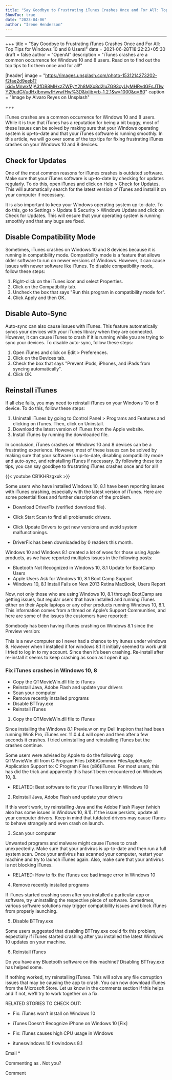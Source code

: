 ```yaml
---
title: "Say Goodbye to Frustrating iTunes Crashes Once and For All: Top Tips for Windows 10 and 8 Users!"
ShowToc: true 
date: "2023-04-06"
author: "Irene Henderson"
---
```

*****
+++ 
title = "Say Goodbye to Frustrating iTunes Crashes Once and For All: Top Tips for Windows 10 and 8 Users!"
date = 2021-06-28T18:22:23+05:30
draft = false
author = "OpenAI"
description = "iTunes crashes are a common occurrence for Windows 10 and 8 users. Read on to find out the top tips to fix them once and for all!"

[header]
image = "https://images.unsplash.com/photo-1531214273202-f2fae2d9eeb1?ixid=MnwxMjA3fDB8MHxzZWFyY2h8MXx8d2luZG93cyUyMHRvdGFsJTIwY29udGVudHxlbnwwfHwwfHw%3D&ixlib=rb-1.2.1&w=1000&q=80"
caption = "Image by Alvaro Reyes on Unsplash"

+++

iTunes crashes are a common occurrence for Windows 10 and 8 users. While it is true that iTunes has a reputation for being a bit buggy, most of these issues can be solved by making sure that your Windows operating system is up-to-date and that your iTunes software is running smoothly. In this article, we will go over some of the top tips for fixing frustrating iTunes crashes on your Windows 10 and 8 devices.

## Check for Updates

One of the most common reasons for iTunes crashes is outdated software. Make sure that your iTunes software is up-to-date by checking for updates regularly. To do this, open iTunes and click on Help > Check for Updates. This will automatically search for the latest version of iTunes and install it on your computer if necessary.

It is also important to keep your Windows operating system up-to-date. To do this, go to Settings > Update & Security > Windows Update and click on Check for Updates. This will ensure that your operating system is running smoothly and that any bugs are fixed.

## Disable Compatibility Mode

Sometimes, iTunes crashes on Windows 10 and 8 devices because it is running in compatibility mode. Compatibility mode is a feature that allows older software to run on newer versions of Windows. However, it can cause issues with newer software like iTunes. To disable compatibility mode, follow these steps:

1. Right-click on the iTunes icon and select Properties.
2. Click on the Compatibility tab.
3. Uncheck the box that says "Run this program in compatibility mode for".
4. Click Apply and then OK.

## Disable Auto-Sync

Auto-sync can also cause issues with iTunes. This feature automatically syncs your devices with your iTunes library when they are connected. However, it can cause iTunes to crash if it is running while you are trying to sync your devices. To disable auto-sync, follow these steps:

1. Open iTunes and click on Edit > Preferences.
2. Click on the Devices tab.
3. Check the box that says "Prevent iPods, iPhones, and iPads from syncing automatically".
4. Click OK.

## Reinstall iTunes

If all else fails, you may need to reinstall iTunes on your Windows 10 or 8 device. To do this, follow these steps:

1. Uninstall iTunes by going to Control Panel > Programs and Features and clicking on iTunes. Then, click on Uninstall.
2. Download the latest version of iTunes from the Apple website.
3. Install iTunes by running the downloaded file.

In conclusion, iTunes crashes on Windows 10 and 8 devices can be a frustrating experience. However, most of these issues can be solved by making sure that your software is up-to-date, disabling compatibility mode and auto-sync, and reinstalling iTunes if necessary. By following these top tips, you can say goodbye to frustrating iTunes crashes once and for all!

{{< youtube CB1KHRzgxuk >}} 



Some users who have installed Windows 10, 8.1 have been reporting issues with iTunes crashing, especially with the latest version of iTunes. Here are some potential fixes and further description of the problem.
 
 
 
- Download DriverFix (verified download file).
 - Click Start Scan to find all problematic drivers.
 - Click Update Drivers to get new versions and avoid system malfunctionings.

 
- DriverFix has been downloaded by 0 readers this month.

 
Windows 10 and Windows 8.1 created a lot of woes for those using Apple products, as we have reported multiples issues in the following posts:
 
- Bluetooth Not Recognized in Windows 10, 8.1 Update for BootCamp Users
 - Apple Users Ask for Windows 10, 8.1 Boot Camp Support
 - Windows 10, 8.1 Install Fails on New 2013 Retina MacBook, Users Report

 
Now, not only those who are using Windows 10, 8.1 through BootCamp are getting issues, but regular users that have installed and running iTunes either on their Apple laptops or any other products running Windows 10, 8.1. This information comes from a thread on Apple’s Support Communities, and here are some of the issues the customers have reported:
 
Somebody has been having iTunes crashing on Windows 8.1 since the Preview version:
 
This is a new computer so I never had a chance to try itunes under windows 8. However when I installed it for windows 8.1 it initially seemed to work until I tried to log in to my account. Since then it’s been crashing. Re-install after re-install it seems to keep crashing as soon as I open it up.
 
### Fix iTunes crashes in Windows 10, 8
 
- Copy the QTMovieWin.dll file to iTunes
 - Reinstall Java, Adobe Flash and update your drivers
 - Scan your computer
 - Remove recently installed programs
 - Disable BTTray.exe
 - Reinstall iTunes

 
1. Copy the QTMovieWin.dll file to iTunes
 
Since installing the Windows 8.1 Previe.w on my Dell Inspiron that had been running Win8 Pro, iTunes ver. 11.0.4.4 will open and then after a few seconds it crashes. I tried uninstalling and reinstalling iTunes but the crashes continue.
 
Some users were advised by Apple to do the following: copy QTMovieWin.dll from C:Program Files (x86)Common FilesAppleApple Application Support to: C:Program Files (x86)iTunes. For most users, this has did the trick and apparently this hasn’t been encountered on Windows 10, 8.
 
- RELATED: Best software to fix your iTunes library in Windows 10

 
2. Reinstall Java, Adobe Flash and update your drivers
 

 
If this won’t work, try reinstalling Java and the Adobe Flash Player (which also has some issues in Windows 10, 8.1). If the issue persists, update all your computer drivers. Keep in mind that tutdated drivers may cause iTunes to behave strangely and even crash on launch.
 
3. Scan your computer
 
Unwanted programs and malware might cause iTunes to crash unexpectedly. Make sure that your antivirus is up-to-date and then run a full system scan. Once your antivirus has scanned your computer, restart your machine and try to launch iTunes again. Also, make sure that your antivirus is not blocking iTunes.
 
- RELATED: How to fix the iTunes exe bad image error in Windows 10

 
4. Remove recently installed programs
 
If iTunes started crashing soon after you installed a particular app or software, try uninstalling the respective piece of software. Sometimes, various software solutions may trigger compatibility issues and block iTunes from properly launching.
 
5. Disable BTTray.exe
 
Some users suggested that disabling BTTray.exe could fix this problem, espectially if iTunes started crashing after you installed the latest Windows 10 updates on your machine.
 
6. Reinstall iTunes
 
Do you have any Bluetooth software on this machine? Disabling BTTray.exe has helped some.
 
If nothing worked, try reinstalling iTunes. This will solve any file corruption issues that may be causing the app to crash. You can now download iTunes from the Microsoft Store. Let us know in the comments section if this helps and if not, we’ll try to work together on a fix.
 
RELATED STORIES TO CHECK OUT:
 
- Fix: iTunes won’t install on Windows 10
 - iTunes Doesn’t Recognize iPhone on Windows 10 [Fix]
 - Fix: iTunes causes high CPU usage in Windows

 
- ituneswindows 10 fixwindows 8.1

 
Email * 
 

Commenting as .
Not you?

 
Comment 





